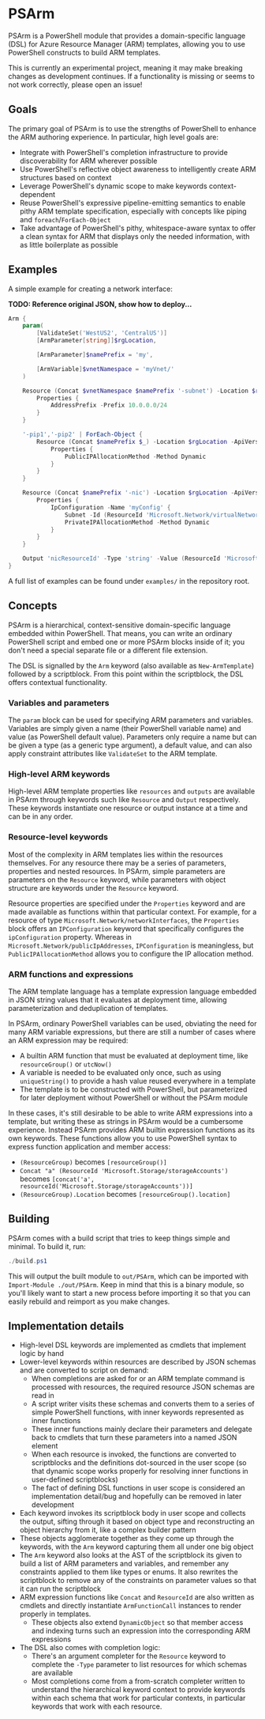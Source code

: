# PSArm

PSArm is a PowerShell module that provides a domain-specific language (DSL)
for Azure Resource Manager (ARM) templates,
allowing you to use PowerShell constructs
to build ARM templates.

This is currently an experimental project,
meaning it may make breaking changes as development continues.
If a functionality is missing or seems to not work correctly,
please open an issue!

## Goals

The primary goal of PSArm is to use the strengths of PowerShell
to enhance the ARM authoring experience.
In particular, high level goals are:

- Integrate with PowerShell's completion infrastructure
  to provide discoverability for ARM wherever possible
- Use PowerShell's reflective object awareness to intelligently
  create ARM structures based on context
- Leverage PowerShell's dynamic scope to make keywords context-dependent
- Reuse PowerShell's expressive pipeline-emitting semantics
  to enable pithy ARM template specification,
  especially with concepts like piping and `foreach`/`ForEach-Object`
- Take advantage of PowerShell's pithy, whitespace-aware syntax to offer a clean syntax for ARM
  that displays only the needed information, with as little boilerplate as possible

## Examples

A simple example for creating a network interface:

**TODO: Reference original JSON, show how to deploy...**

```powershell
Arm {
    param(
        [ValidateSet('WestUS2', 'CentralUS')]
        [ArmParameter[string]]$rgLocation,

        [ArmParameter]$namePrefix = 'my',

        [ArmVariable]$vnetNamespace = 'myVnet/'
    )

    Resource (Concat $vnetNamespace $namePrefix '-subnet') -Location $rgLocation -ApiVersion 2019-11-01 -Type Microsoft.Network/virtualNetworks/subnets {
        Properties {
            AddressPrefix -Prefix 10.0.0.0/24
        }
    }

    '-pip1','-pip2' | ForEach-Object {
        Resource (Concat $namePrefix $_) -Location $rgLocation -ApiVersion 2019-11-01 -Type Microsoft.Network/publicIpAddresses {
            Properties {
                PublicIPAllocationMethod -Method Dynamic
            }
        }
    }

    Resource (Concat $namePrefix '-nic') -Location $rgLocation -ApiVersion 2019-11-01 -Type Microsoft.Network/networkInterfaces {
        Properties {
            IpConfiguration -Name 'myConfig' {
                Subnet -Id (ResourceId 'Microsoft.Network/virtualNetworks/subnets' (Concat $vnetNamespace $namePrefix '-subnet'))
                PrivateIPAllocationMethod -Method Dynamic
            }
        }
    }

    Output 'nicResourceId' -Type 'string' -Value (ResourceId 'Microsoft.Network/networkInterfaces' (Concat $namePrefix '-nic'))
}
```

A full list of examples can be found under `examples/` in the repository root.

## Concepts

PSArm is a hierarchical, context-sensitive domain-specific language embedded within PowerShell.
That means, you can write an ordinary PowerShell script and embed one or more PSArm blocks inside of it;
you don't need a special separate file or a different file extension.

The DSL is signalled by the `Arm` keyword (also available as `New-ArmTemplate`) followed by a scriptblock.
From this point within the scriptblock, the DSL offers contextual functionality.

### Variables and parameters

The `param` block can be used for specifying ARM parameters and variables.
Variables are simply given a name (their PowerShell variable name) and value (as PowerShell default value).
Parameters only require a name but can be given a type (as a generic type argument), a default value,
and can also apply constraint attributes like `ValidateSet` to the ARM template.

### High-level ARM keywords

High-level ARM template properties like `resources` and `outputs` are available in PSArm through keywords
such like `Resource` and `Output` respectively.
These keywords instantiate one resource or output instance at a time and can be in any order.

### Resource-level keywords

Most of the complexity in ARM templates lies within the resources themselves.
For any resource there may be a series of parameters, properties and nested resources.
In PSArm, simple parameters are parameters on the `Resource` keyword,
while parameters with object structure are keywords under the `Resource` keyword.

Resource properties are specified under the `Properties` keyword
and are made available as functions within that particular context.
For example, for a resource of type `Microsoft.Network/networkInterfaces`,
the `Properties` block offers an `IPConfiguration` keyword that specifically configures the `ipConfiguration` property.
Whereas in `Microsoft.Network/publicIpAddresses`, `IPConfiguration` is meaningless,
but `PublicIPAllocationMethod` allows you to configure the IP allocation method.

### ARM functions and expressions

The ARM template language has a template expression language embedded in JSON string values that it evaluates at deployment time,
allowing parameterization and deduplication of templates.

In PSArm, ordinary PowerShell variables can be used, obviating the need for many ARM variable expressions,
but there are still a number of cases where an ARM expression may be required:

- A builtin ARM function that must be evaluated at deployment time, like `resourceGroup()` or `utcNow()`
- A variable is needed to be evaluated only once, such as using `uniqueString()` to provide a hash value reused everywhere in a template
- The template is to be constructed with PowerShell, but parameterized for later deployment without PowerShell or without the PSArm module

In these cases, it's still desirable to be able to write ARM expressions into a template,
but writing these as strings in PSArm would be a cumbersome experience.
Instead PSArm provides ARM builtin expression functions as its own keywords.
These functions allow you to use PowerShell syntax to express function application and member access:

- `(ResourceGroup)` becomes `[resourceGroup()]`
- `Concat "a" (ResourceId 'Microsoft.Storage/storageAccounts')` becomes `[concat('a', resourceId('Microsoft.Storage/storageAccounts'))]`
- `(ResourceGroup).Location` becomes `[resourceGroup().location]`

## Building

PSArm comes with a build script that tries to keep things simple and minimal. To build it, run:

```powershell
./build.ps1
```

This will output the built module to `out/PSArm`, which can be imported with `Import-Module ./out/PSArm`.
Keep in mind that this is a binary module, so you'll likely want to start a new process before importing it
so that you can easily rebuild and reimport as you make changes.

## Implementation details

- High-level DSL keywords are implemented as cmdlets that implement logic by hand
- Lower-level keywords within resources are described by JSON schemas and are converted to script on demand:
  - When completions are asked for or an ARM template command is processed with resources, the required resource JSON schemas are read in
  - A script writer visits these schemas and converts them to a series of simple PowerShell functions,
    with inner keywords represented as inner functions
  - These inner functions mainly declare their parameters and delegate back to cmdlets that turn these parameters into a named JSON element
  - When each resource is invoked, the functions are converted to scriptblocks and the definitions dot-sourced in the user scope
    (so that dynamic scope works properly for resolving inner functions in user-defined scriptblocks)
  - The fact of defining DSL functions in user scope is considered an implementation detail/bug and hopefully can be removed in later development
- Each keyword invokes its scriptblock body in user scope and collects the output,
  sifting through it based on object type and reconstructing an object hierarchy from it, like a complex builder pattern
- These objects agglomerate together as they come up through the keywords,
  with the `Arm` keyword capturing them all under one big object
- The `Arm` keyword also looks at the AST of the scriptblock its given to build a list of ARM parameters and variables,
  and remember any constraints applied to them like types or enums.
  It also rewrites the scriptblock to remove any of the constraints on parameter values so that it can run the scriptblock
- ARM expression functions like `Concat` and `ResourceId` are also written as cmdlets
  and directly instantiate `ArmFunctionCall` instances to render properly in templates.
  - These objects also extend `DynamicObject` so that member access and indexing turns such an expression into
    the corresponding ARM expressions
- The DSL also comes with completion logic:
  - There's an argument completer for the `Resource` keyword to complete the `-Type` parameter to list resources for which schemas are available
  - Most completions come from a from-scratch completer written to understand the hierarchical keyword context
    to provide keywords within each schema that work for particular contexts, in particular keywords that work with each resource.

